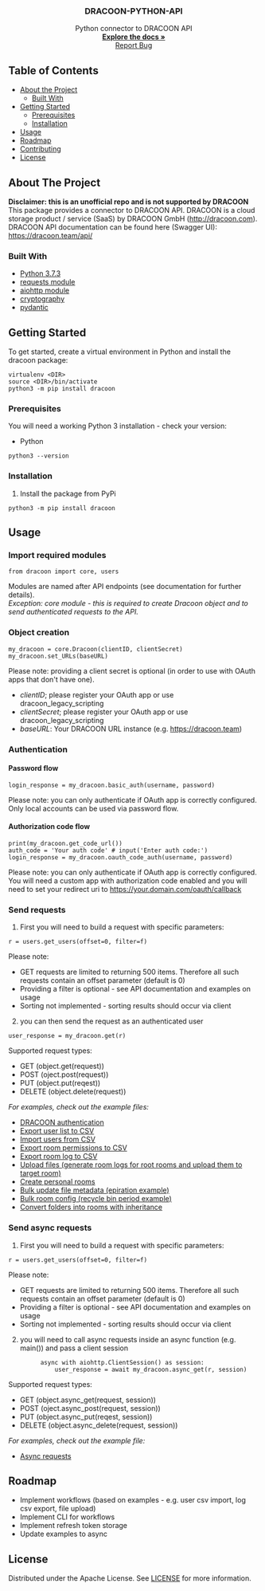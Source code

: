 
  <h3 align="center">DRACOON-PYTHON-API</h3>

  <p align="center">
    Python connector to DRACOON API
    <br />
    <a href="https://github.com/unbekanntes-pferd/DRACOON-PYTHON-API"><strong>Explore the docs »</strong></a>
    <br />
    <a href="https://github.com/unbekanntes-pferd/DRACOON-PYTHON-API/issues">Report Bug</a>
  </p>
</p>

<!-- TABLE OF CONTENTS -->
## Table of Contents

* [About the Project](#about-the-project)
  * [Built With](#built-with)
* [Getting Started](#getting-started)
  * [Prerequisites](#prerequisites)
  * [Installation](#installation)
* [Usage](#usage)
* [Roadmap](#roadmap)
* [Contributing](#contributing)
* [License](#license)



<!-- ABOUT THE PROJECT -->
## About The Project
__Disclaimer: this is an unofficial repo and is not supported by DRACOON__<br>
This package provides a connector to DRACOON API. 
DRACOON is a cloud storage product / service (SaaS) by DRACOON GmbH (http://dracoon.com). 
DRACOON API documentation can be found here (Swagger UI):
https://dracoon.team/api/


### Built With

* [Python 3.7.3](https://www.python.org/)
* [requests module](https://requests.readthedocs.io/en/master/)
* [aiohttp module](https://docs.aiohttp.org/en/stable/)
* [cryptography](https://cryptography.io/en/latest/)
* [pydantic](https://pydantic-docs.helpmanual.io/)

<!-- GETTING STARTED -->
## Getting Started

To get started, create a virtual environment in Python and install the dracoon package:
```
virtualenv <DIR>
source <DIR>/bin/activate 
python3 -m pip install dracoon
```

### Prerequisites

You will need a working Python 3 installation - check your version:
* Python
```
python3 --version
```

### Installation

1. Install the package from PyPi
```
python3 -m pip install dracoon
```

<!-- USAGE EXAMPLES -->
## Usage
### Import required modules
```
from dracoon import core, users
```

Modules are named after API endpoints (see documentation for further details).<br>
_Exception: core module - this is required to create Dracoon object and to send authenticated requests to the API._

### Object creation
```
my_dracoon = core.Dracoon(clientID, clientSecret)
my_dracoon.set_URLs(baseURL)
```
Please note: providing a client secret is optional (in order to use with OAuth apps that don't have one).
* _clientID_; please register your OAuth app or use dracoon_legacy_scripting
* _clientSecret_; please register your OAuth app or use dracoon_legacy_scripting
* _baseURL_: Your DRACOON URL instance (e.g. https://dracoon.team)


### Authentication

#### Password flow
```
login_response = my_dracoon.basic_auth(username, password)
```
Please note: you can only authenticate if OAuth app is correctly configured. Only local accounts can be used via password flow.

#### Authorization code flow
```
print(my_dracoon.get_code_url())
auth_code = 'Your auth code' # input('Enter auth code:')
login_response = my_dracoon.oauth_code_auth(username, password)
```
Please note: you can only authenticate if OAuth app is correctly configured. You will need a custom app with authorization code enabled and you will need to set your redirect uri to https://your.domain.com/oauth/callback 



### Send requests

1. First you will need to build a request with specific parameters:
```
r = users.get_users(offset=0, filter=f)
```

Please note: 
* GET requests are limited to returning 500 items. Therefore all such requests contain an offset parameter (default is 0)
* Providing a filter is optional - see API documentation and examples on usage
* Sorting not implemented - sorting results should occur via client

2. you can then send the request as an authenticated user
```
user_response = my_dracoon.get(r)
```
Supported request types:
* GET (object.get(request))
* POST (oject.post(request))
* PUT (object.put(reqest))
* DELETE (object.delete(request))

_For examples, check out the example files:_<br>

* [DRACOON authentication](https://github.com/unbekanntes-pferd/DRACOON-PYTHON-API/blob/master/examples/authentication_example.py)
* [Export user list to CSV](https://github.com/unbekanntes-pferd/DRACOON-PYTHON-API/blob/master/examples/user_csv_example.py)
* [Import users from CSV](https://github.com/unbekanntes-pferd/DRACOON-PYTHON-API/blob/master/examples/import_csv_example.py)
* [Export room permissions to CSV](https://github.com/unbekanntes-pferd/DRACOON-PYTHON-API/blob/master/examples/permissions_csv_example.py)
* [Export room log to CSV](https://github.com/unbekanntes-pferd/DRACOON-PYTHON-API/blob/master/examples/room_events_csv_example.py)
* [Upload files (generate room logs for root rooms and upload them to target room)](https://github.com/unbekanntes-pferd/DRACOON-PYTHON-API/blob/master/examples/file_upload_example.py)
* [Create personal rooms](https://github.com/unbekanntes-pferd/DRACOON-PYTHON-API/blob/master/examples/personal_rooms_example.py)
* [Bulk update file metadata (epiration example)](https://github.com/unbekanntes-pferd/DRACOON-PYTHON-API/blob/master/examples/bulk_file_meta_update_example.py)
* [Bulk room config (recycle bin period example)](https://github.com/unbekanntes-pferd/DRACOON-PYTHON-API/blob/master/examples/bulk_room_config_example.py)
* [Convert folders into rooms with inheritance](https://github.com/unbekanntes-pferd/DRACOON-PYTHON-API/blob/master/examples/folder_room_converter_example.py)

### Send async requests

1. First you will need to build a request with specific parameters:
```
r = users.get_users(offset=0, filter=f)
```

Please note: 
* GET requests are limited to returning 500 items. Therefore all such requests contain an offset parameter (default is 0)
* Providing a filter is optional - see API documentation and examples on usage
* Sorting not implemented - sorting results should occur via client

2. you will need to call async requests inside an async function (e.g. main()) and pass a client session
```
         async with aiohttp.ClientSession() as session:
             user_response = await my_dracoon.async_get(r, session)
```
Supported request types:
* GET (object.async_get(request, session))
* POST (oject.async_post(request, session))
* PUT (object.async_put(reqest, session))
* DELETE (object.async_delete(request, session))

_For examples, check out the example file:_<br>

* [Async requests](https://github.com/unbekanntes-pferd/DRACOON-PYTHON-API/blob/master/examples/async_requests_example.py)

<!-- ROADMAP -->
## Roadmap
* Implement workflows (based on examples - e.g. user csv import, log csv export, file upload)
* Implement CLI for workflows 
* Implement refresh token storage
* Update examples to async

<!-- LICENSE -->
## License

Distributed under the Apache License. See [LICENSE](/LICENSE) for more information.
